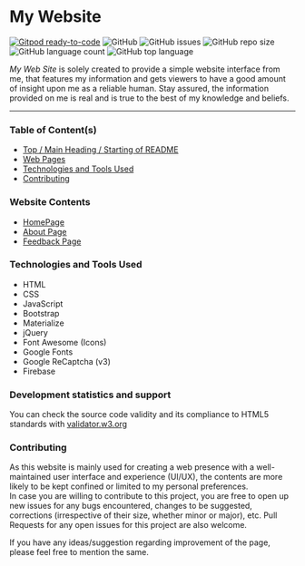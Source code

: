 # My Website

[![Gitpod ready-to-code](https://img.shields.io/badge/Gitpod-ready--to--code-blue?logo=gitpod)](https://gitpod.io/#https://github.com/Git-Harshit/git-harshit.github.io)
![GitHub](https://img.shields.io/github/license/Git-Harshit/git-harshit.github.io)
![GitHub issues](https://img.shields.io/github/issues/Git-Harshit/git-harshit.github.io)
![GitHub repo size](https://img.shields.io/github/repo-size/Git-Harshit/git-harshit.github.io)
![GitHub language count](https://img.shields.io/github/languages/count/Git-Harshit/git-harshit.github.io)
![GitHub top language](https://img.shields.io/github/languages/top/Git-Harshit/git-harshit.github.io)

_My Web Site_ is solely created to provide a simple website interface from me, that features my information and gets viewers to have a good amount of insight upon me as a reliable human. Stay assured, the information provided on me is real and is true to the best of my knowledge and beliefs.

---

### Table of Content(s)

- [Top / Main Heading / Starting of README](#my-website)
- [Web Pages](#website-contents)
- [Technologies and Tools Used](#technologies-and-tools-used)
- [Contributing](#Contributing)

### Website Contents

* [HomePage](https://git-harshit.github.io)
* [About Page](https://git-harshit.github.io/about)
* [Feedback Page](https://git-harshit.github.io/feedback)

### Technologies and Tools Used

* HTML
* CSS
* JavaScript
* Bootstrap
* Materialize
* jQuery
* Font Awesome (Icons)
* Google Fonts
* Google ReCaptcha (v3)
* Firebase

### Development statistics and support

You can check the source code validity and its compliance to HTML5 standards with [validator.w3.org](https://validator.w3.org/nu/?showsource=yes&showoutline=yes&showimagereport=yes&checkerrorpages=yes&useragent=Validator.nu%2FLV+http%3A%2F%2Fvalidator.w3.org%2Fservices&acceptlanguage=&doc=https%3A%2F%2Fgit-harshit.github.io%2F)

### Contributing

As this website is mainly used for creating a web presence with a well-maintained user interface and experience (UI/UX), the contents are more likely to be kept confined or limited to my personal preferences.  
In case you are willing to contribute to this project, you are free to open up new issues for any bugs encountered, changes to be suggested, corrections (irrespective of their size, whether minor or major), etc. Pull Requests for any open issues for this project are also welcome.

If you have any ideas/suggestion regarding improvement of the page, please feel free to mention the same.
